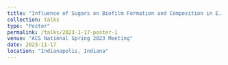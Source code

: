 ```yaml
---
title: "Influence of Sugars on Biofilm Formation and Composition in E. coli"
collection: talks
type: "Poster"
permalink: /talks/2023-1-17-poster-1
venue: "ACS National Spring 2023 Meeting"
date: 2023-11-17
location: "Indianapolis, Indiana"
---
```

